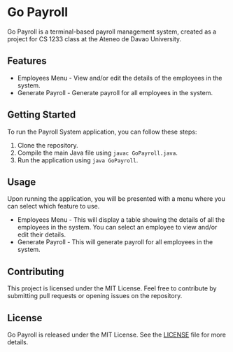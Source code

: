 # Go Payroll

Go Payroll is a terminal-based payroll management system, created as a project for CS 1233 class at the Ateneo de Davao University.

## Features

- Employees Menu - View and/or edit the details of the employees in the system.
- Generate Payroll - Generate payroll for all employees in the system.

## Getting Started

To run the Payroll System application, you can follow these steps:

1. Clone the repository.
2. Compile the main Java file using `javac GoPayroll.java`.
3. Run the application using `java GoPayroll`.

## Usage

Upon running the application, you will be presented with a menu where you can select which feature to use.

- Employees Menu - This will display a table showing the details of all the employees in the system. You can select an employee to view and/or edit their details.
- Generate Payroll - This will generate payroll for all employees in the system.

## Contributing

This project is licensed under the MIT License. Feel free to contribute by submitting pull requests or opening issues on the repository.

## License

Go Payroll is released under the MIT License. See the [LICENSE](LICENSE) file for more details.
